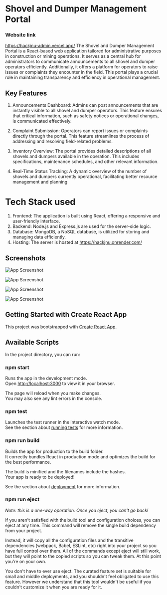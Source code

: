 
# Shovel and Dumper Management Portal

### Website link 
https://hackjnu-admin.vercel.app/
The Shovel and Dumper Management Portal is a React-based web application tailored for administrative purposes in construction or mining operations. It serves as a central hub for administrators to communicate announcements to all shovel and dumper operators efficiently. Additionally, it offers a platform for operators to raise issues or complaints they encounter in the field. This portal plays a crucial role in maintaining transparency and efficiency in operational management.
## Key Features
1. Announcements Dashboard: Admins can post announcements that are instantly visible to all shovel and dumper operators. This feature ensures that critical information, such as safety notices or operational changes, is communicated effectively.

2. Complaint Submission: Operators can report issues or complaints directly through the portal. This feature streamlines the process of addressing and resolving field-related problems.

3. Inventory Overview: The portal provides detailed descriptions of all shovels and dumpers available in the operation. This includes specifications, maintenance schedules, and other relevant information.

4. Real-Time Status Tracking: A dynamic overview of the number of shovels and dumpers currently operational, facilitating better resource management and planning
# Tech Stack used

1. Frontend: The application is built using React, offering a responsive and user-friendly interface.
2. Backend: Node.js and Express.js are used for the server-side logic.
3. Database: MongoDB, a NoSQL database, is utilized for storing and managing data efficiently.
4. Hosting: The server is hosted at 
    https://hackjnu.onrender.com/
## Screenshots

![App Screenshot](https://firebasestorage.googleapis.com/v0/b/faceattendance-a1720.appspot.com/o/images%2FWhatsApp%20Image%202024-01-28%20at%209.00.53%20AM%20(1).jpeg?alt=media&token=7ba63681-50ac-4fc9-9988-e2f09aae3e3e)

![App Screenshot](https://firebasestorage.googleapis.com/v0/b/faceattendance-a1720.appspot.com/o/images%2FWhatsApp%20Image%202024-01-28%20at%209.00.53%20AM%20(2).jpeg?alt=media&token=e04ccc11-daec-4b04-b4cf-61874328873d)

![App Screenshot](https://firebasestorage.googleapis.com/v0/b/faceattendance-a1720.appspot.com/o/images%2FWhatsApp%20Image%202024-01-28%20at%209.00.53%20AM%20(3).jpeg?alt=media&token=72738729-1aea-4d0c-9bcf-d003fa06daa8)

![App Screenshot](https://firebasestorage.googleapis.com/v0/b/faceattendance-a1720.appspot.com/o/images%2FWhatsApp%20Image%202024-01-28%20at%209.00.53%20AM.jpeg?alt=media&token=c966b86a-4893-49a0-9530-d9d232eb4b97)
## Getting Started with Create React App

This project was bootstrapped with [Create React App](https://github.com/facebook/create-react-app).

## Available Scripts

In the project directory, you can run:

### npm start

Runs the app in the development mode.\
Open [http://localhost:3000](http://localhost:3000) to view it in your browser.

The page will reload when you make changes.\
You may also see any lint errors in the console.

### npm test

Launches the test runner in the interactive watch mode.\
See the section about [running tests](https://facebook.github.io/create-react-app/docs/running-tests) for more information.

### npm run build

Builds the app for production to the build folder.\
It correctly bundles React in production mode and optimizes the build for the best performance.

The build is minified and the filenames include the hashes.\
Your app is ready to be deployed!

See the section about [deployment](https://facebook.github.io/create-react-app/docs/deployment) for more information.

### npm run eject

*Note: this is a one-way operation. Once you eject, you can't go back!*

If you aren't satisfied with the build tool and configuration choices, you can eject at any time. This command will remove the single build dependency from your project.

Instead, it will copy all the configuration files and the transitive dependencies (webpack, Babel, ESLint, etc) right into your project so you have full control over them. All of the commands except eject will still work, but they will point to the copied scripts so you can tweak them. At this point you're on your own.

You don't have to ever use eject. The curated feature set is suitable for small and middle deployments, and you shouldn't feel obligated to use this feature. However we understand that this tool wouldn't be useful if you couldn't customize it when you are ready for it.
